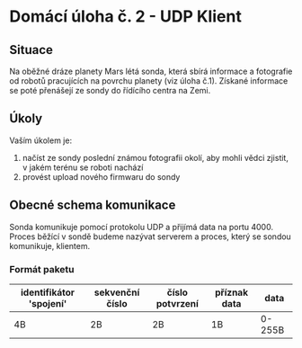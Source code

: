 # Domácí úloha č. 2 - UDP Klient #

## Situace ##

Na oběžné dráze planety Mars létá sonda, která sbírá informace a fotografie od robotů pracujících na povrchu planety (viz úloha č.1). Získané informace se poté přenášejí ze sondy do řídícího centra na Zemi.

## Úkoly ##

Vaším úkolem je:

1. načíst ze sondy poslední známou fotografii okolí, aby mohli vědci zjistit, v jakém terénu se roboti nachází
2. provést upload nového firmwaru do sondy

## Obecné schema komunikace ##

Sonda komunikuje pomocí protokolu UDP a přijímá data na portu 4000. Proces běžící v sondě budeme nazývat serverem a proces, který se sondou komunikuje, klientem.

### Formát paketu ###

| identifikátor 'spojení' | sekvenční číslo | číslo potvrzení | příznak	data | data   |
| ----------------------- | --------------- | --------------- | ------------ | ------ |
| 4B                      | 2B              | 2B              | 1B           | 0-255B |

